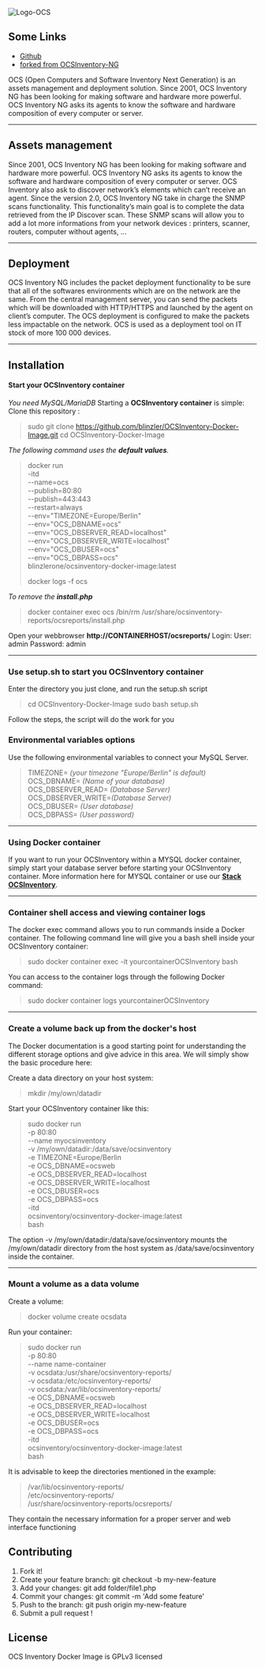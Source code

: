 ![Logo-OCS](http://cdn.ocsinventory-ng.org/common/banners/banner300px.png)
## Some Links
  - [Github](https://github.com/blinzler)
  - [forked from OCSInventory-NG](https://github.com/OCSInventory-NG/OCSInventory-Docker-Image)

OCS (Open Computers and Software Inventory Next Generation) is an assets management and deployment solution.
Since 2001, OCS Inventory NG has been looking for making software and hardware more powerful.
OCS Inventory NG asks its agents to know the software and hardware composition of every computer or server.

----------


## Assets management

Since 2001, OCS Inventory NG has been looking for making software and hardware more powerful. OCS Inventory NG asks its agents to know the software and hardware composition of every computer or server. OCS Inventory also ask to discover network’s elements which can’t receive an agent. Since the version 2.0, OCS Inventory NG take in charge the SNMP scans functionality.
This functionality’s main goal is to complete the data retrieved from the IP Discover scan. These SNMP scans will allow you to add a lot more informations from your network devices : printers, scanner, routers, computer without agents, …

----------

## Deployment

OCS Inventory NG includes the packet deployment functionality to be sure that all of the softwares environments which are on the network are the same. From the central management server, you can send the packets which will be downloaded with HTTP/HTTPS and launched by the agent on client’s computer. The OCS deployment is configured to make the packets less impactable on the network. OCS is used as a deployment tool on IT stock of more 100 000 devices.

----------


## Installation
#### Start your OCSInventory container

*You need MySQL/MariaDB*
Starting a **OCSInventory container** is simple:
Clone this repository :

> sudo git clone https://github.com/blinzler/OCSInventory-Docker-Image.git
> cd OCSInventory-Docker-Image


*The following command uses the **default values**.*

> docker run \
>  -itd \
>  --name=ocs \
>  --publish=80:80 \
>  --publish=443:443 \
>  --restart=always \
>  --env="TIMEZONE=Europe/Berlin" \
>  --env="OCS_DBNAME=ocs" \
>  --env="OCS_DBSERVER_READ=localhost" \
>  --env="OCS_DBSERVER_WRITE=localhost" \
>  --env="OCS_DBUSER=ocs" \
>  --env="OCS_DBPASS=ocs" \
>  blinzlerone/ocsinventory-docker-image:latest
>
>docker logs -f ocs

*To remove the **install.php***

>docker container exec ocs /bin/rm /usr/share/ocsinventory-reports/ocsreports/install.php

Open your webbrowser **http://CONTAINERHOST/ocsreports/**
Login:
User: admin
Password: admin

----------

### Use setup.sh to start you OCSInventory container

Enter the directory you just clone, and run the setup.sh script

> cd OCSInventory-Docker-Image
> sudo bash setup.sh

Follow the steps, the script will do the work for you

### Environmental variables options

Use the following environmental variables to connect your MySQL Server.

> TIMEZONE= *(your timezone "Europe/Berlin" is default)* \
> OCS_DBNAME= *(Name of your database)* \
> OCS_DBSERVER_READ= *(Database Server)* \
> OCS_DBSERVER_WRITE=*(Database Server)* \
> OCS_DBUSER= *(User database)* \
> OCS_DBPASS= *(User password)* 

----------

### Using Docker container

If you want to run your OCSInventory within a MYSQL docker container, simply start your database server before starting your OCSInventory container. More information here for MYSQL container or use our **[Stack OCSInventory](https://github.com/blinzler/OCSInventory-Docker-Stack.git)**.

----------

### Container shell access and viewing container logs

The docker exec command allows you to run commands inside a Docker container. The following command line will give you a bash shell inside your OCSInventory container:

> sudo docker container exec -it yourcontainerOCSInventory bash

You can access to the container logs through the following Docker command:

> sudo docker container logs yourcontainerOCSInventory

----------

### Create a volume back up from the docker's host

The Docker documentation is a good starting point for understanding the different storage options and give advice in this area. We will simply show the basic procedure here:

Create a data directory on your host system:

> mkdir /my/own/datadir

Start your OCSInventory container like this:

> sudo docker run \
> -p 80:80 \
> --name myocsinventory \
> -v /my/own/datadir:/data/save/ocsinventory \
> -e TIMEZONE=Europe/Berlin \
> -e OCS_DBNAME=ocsweb \
> -e OCS_DBSERVER_READ=localhost \
> -e OCS_DBSERVER_WRITE=localhost \
> -e OCS_DBUSER=ocs \
> -e OCS_DBPASS=ocs \
> -itd \
> ocsinventory/ocsinventory-docker-image:latest \
> bash

The  option -v /my/own/datadir:/data/save/ocsinventory mounts the /my/own/datadir directory from the host system as /data/save/ocsinventory inside the container.

----------

### Mount a volume as a data volume

Create a volume:

> docker volume create ocsdata

Run your container:

> sudo docker run \
> -p 80:80 \
> --name name-container \
> -v ocsdata:/usr/share/ocsinventory-reports/ \
> -v ocsdata:/etc/ocsinventory-reports/ \
> -v ocsdata:/var/lib/ocsinventory-reports/ \
> -e OCS_DBNAME=ocsweb \
> -e OCS_DBSERVER_READ=localhost \
> -e OCS_DBSERVER_WRITE=localhost \
> -e OCS_DBUSER=ocs \
> -e OCS_DBPASS=ocs \
> -itd \
> ocsinventory/ocsinventory-docker-image:latest \
> bash

It is advisable to keep the directories mentioned in the example:

> /var/lib/ocsinventory-reports/ <br>
> /etc/ocsinventory-reports/ <br>
> /usr/share/ocsinventory-reports/ocsreports/ <br>

They contain the necessary information for a proper server and web interface functioning

## Contributing

1. Fork it!
2. Create your feature branch: git checkout -b my-new-feature
3. Add your changes: git add folder/file1.php
4. Commit your changes: git commit -m 'Add some feature'
5. Push to the branch: git push origin my-new-feature
6. Submit a pull request !


## License

OCS Inventory Docker Image is GPLv3 licensed
